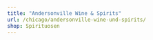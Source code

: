 ```yaml
---
title: "Andersonville Wine & Spirits"
url: /chicago/andersonville-wine-und-spirits/
shop: Spirituosen
---
```

